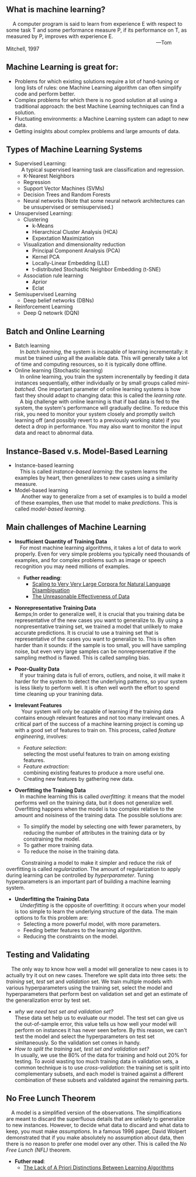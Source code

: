 ## What is machine learning?

&emsp; A computer program is said to learn from experience E with respect to some task T and some performance measure P, if its performance on T, as measured by P, improves with experience E.  
&emsp;&emsp;&emsp;&emsp;&emsp;&emsp;&emsp;&emsp;&emsp;&emsp;&emsp;&emsp;&emsp;&emsp;&emsp;&emsp;&emsp;&emsp;&emsp;&emsp;&emsp;&emsp;&emsp; &emsp;&emsp;&emsp;&emsp;&emsp;&emsp;&mdash;Tom Mitchell, 1997  

## Machine Learning is great for:
* Problems for which existing solutions require a lot of hand-tuning or long lists of rules: one Machine Learning algorithm can often simplify code and perform better.  
* Complex problems for which there is no good solution at all using a traditional approach: the best Machine Learning  techniques can find a solution.  
* Fluctuating environments: a Machine Learning system can adapt to new data.
* Getting insights about complex problems and large amounts of data.  

## Types of Machine Learning Systems  
* Supervised Learning:  
&emsp; A typical supervised learning task are classification and regression.  
    * K-Nearest Neighbors  
    * Regression  
    * Support Vector Machines (SVMs)  
    * Decision Trees and Random Forests  
    * Neural networks (Note that some neural network architectures can be unsupervised or semisupervised.)  
* Unsupervised Learning:
    * Clustering  
        * k-Means  
        * Hierarchical Cluster Analysis (HCA)  
        * Expextation Maximization  
    * Visualization and dimensionality reduction  
        * Principal Component Analysis (PCA)  
        * Kernel PCA  
        * Locally-Linear Embedding (LLE)  
        * t-distributed Stochastic Neighbor Embedding (t-SNE)  
    * Association rule learning  
        * Aprior  
        * Eclat  
* Semisupervised Learning
    * Deep belief networks (DBNs)  
* Reinforcement Learning  
    * Deep Q netowrk (DQN)  
## Batch and Online Learning  
* Batch learning  
&emsp;In *batch learning*, the system is incapable of learning incrementally: it must be trained using all the available data. This will generally take a lot of time and computing resources, so it is typically done offline.  
* Online learning (Stochastic learning)  
&emsp;In online learning, you train the system increnentally by feeding it data instances sequentially, either individually or by small groups called *mini-batched*. One important parameter of online learning systems is how fast they should adapt to changing data: this is called the *learning rate*.  
&emsp;A big challenge with online learning is that if bad data is fed to the system, the system's performance will gradually decline. To reduce this risk, you need to monitor your system closely and promptly switch learning off (and possibly revert to a previously working state) if you detect a drop in performance. You may also want to monitor the input data and react to abnormal data.  

## Instance-Based v.s. Model-Based Learning  
* Instance-based learning  
&emsp;This is called *instance-based learning*: the system learns the examples by heart, then generalizes to new cases using a similarity measure.  
* Model-based learning  
&emsp; Another way to generalize from a set of examples is to build a model of these examples, then use that model to make *predictions*. This is called *model-based learning*.  

## Main challenges of Machine Learning  
* __Insufficient Quantity of Training Data__  
&emsp;For most machine learning algorithms, it takes a lot of data to work properly. Even for very simple problems you typically need thousands of examples, and for complex problems such as image or speech recognition you may need millions of examples.  
    * __Futher reading__:  
        * [Scaling to Very Very Large Corpora for Natural Language Disambiguation](http://www.aclweb.org/anthology/P01-1005)  
        * [The Unreasonable Effectiveness of Data](https://static.googleusercontent.com/media/research.google.com/zh-TW//pubs/archive/35179.pdf)  
* __Nonrepresentative Training Data__  
&emps;In order to generalize well, it is crucial that you training data be representative of the new cases you want to generalize to. By using a nonpresentative training set, we trained a model that unlikely to make accurate predictions. It is crucial to use a training set that is representative of the cases you want to generalize to. This is often harder than it sounds: if the sample is too small, you will have sampling noise, but even very large samples can be nonrepresentative if the sampling method is flawed. This is called sampling bias.  

* __Poor-Quality Data__  
&emsp;If your training data is full of errors, outliers, and noise, it will make it harder for the system to detect the underlying patterns, so your system is less likely to perform well. It is often well worth the effort to spend time cleaning up your tranining data.  

* __Irrelevant Features__  
&emsp; Your system will only be capable of learning if the training data contains enough relevant features and not too many irrelevant ones. A critical part of the success of a machine learning project is coming up with a good set of features to train on. This process, called *feature engineering*, involves:  
    * *Feature selection*:  
    selecting the most useful features to train on among existing features.  
    * *Feature extraction*:  
    combining existing features to produce a more useful one.  
    * Creating new features by gathering new data.  

* __Overfitting the Training Data__  
&emsp;In machine learning this is called *overfitting*: it means that the model performs well on the training data, but it does not generalize well. Overfitting happens when the model is too complex relative to the amount and noisiness of the training data. The possible solutions are:  
    * To simplify the model by selecting one with fewer parameters, by reducing the number of attributes in the training data or by      constraining the model.  
    * To gather more training data.  
    * To reduce the noise in the training data.  

&emsp;&emsp;&emsp;Constraining a model to make it simpler and reduce the risk of overfitting is called *regularization*. The amount of regularization to apply during learning can be controlled by *hyperparameter*. Tuning hyperparameters is an important part of building a machine learning system.  

* __Underfitting the Training Data__  
&emsp;*Underfitting* is the opposite of overfitting: it occurs when your model is too simple to learn the underlying structure of the data.  The main options to fix this problem are:  
    * Selecting a more powerful model, with more parameters.  
    * Feeding better features to the learning algorithm.  
    * Reducing the constraints on the model.  
                                           
## Testing and Validating  
&emsp;The only way to know how well a model will generalize to new cases is to actually try it out on new cases. Therefore we split data into three sets: the *training* set, *test* set and *validation* set. We train multiple models with various hyperparameters using the training set, select the model and hyperparameters that perform best on validation set and get an estimate of the generalization error by test set.  
* *why we need test set and validation set?*  
These data set help us to evaluate our model. The test set can give us the out-of-sample error, this value tells us how well your model will perform on instances it has never seen before. By this reason, we can't test the model and select the hyperparameters on test set simltaneously. So the validation set comes in handy.  
*  *How to split the training set, test set and validation set?*  
In usually, we use the 80% of the data for training and hold out 20% for testing. To avoid wasting too much training data in validation sets, a common technique is to use *cross-validation*: the training set is split into complementary subsets, and each model is trained against a different combination of these subsets and validated against the remaining parts.  

## No Free Lunch Theorem  
&emsp;A model is a simplified version of the observations. The simplifications are meant to discard the superfluous details that are unlikely to generalize to new instances. However, to decide what data to discard and what data to keep, you must make *assumptions*. In a famous 1996 paper, David Wolpert demonstrated that if you make absolutely no assumption about data, then there is no reason to prefer one model over any other. This is called the *No Free Lunch (NFL)* theorem.  
* __Futher read__:  
    * [The Lack of A Priori Distinctions Between Learning Algorithms](https://github.com/s1000455/Machine-Learning-Example/blob/master/Hands%20On%20Machine%20Learning%20with%20Scikit%20Learning%20and%20Tensorflow/Chart%201/Relational%20Paper/The%20Lack%20of%20A%20Priori%20Distinctions%20Between%20Learning%20Algorithms.pdf)
